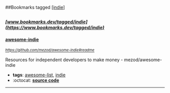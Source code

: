 ##Bookmarks tagged [[indie]](https://www.bookmarks.dev?q=[indie])

_<sup><sup>[www.bookmarks.dev/tagged/indie](https://www.bookmarks.dev/tagged/indie)</sup></sup>_
---
#### [awesome-indie](https://github.com/mezod/awesome-indie#readme)
_<sup>https://github.com/mezod/awesome-indie#readme</sup>_

Resources for independent developers to make money - mezod/awesome-indie
* **tags**: [awesome-list](../tagged/awesome-list.md), [indie](../tagged/indie.md)
* :octocat: **[source code](https://github.com/mezod/awesome-indie#readme)**
---
